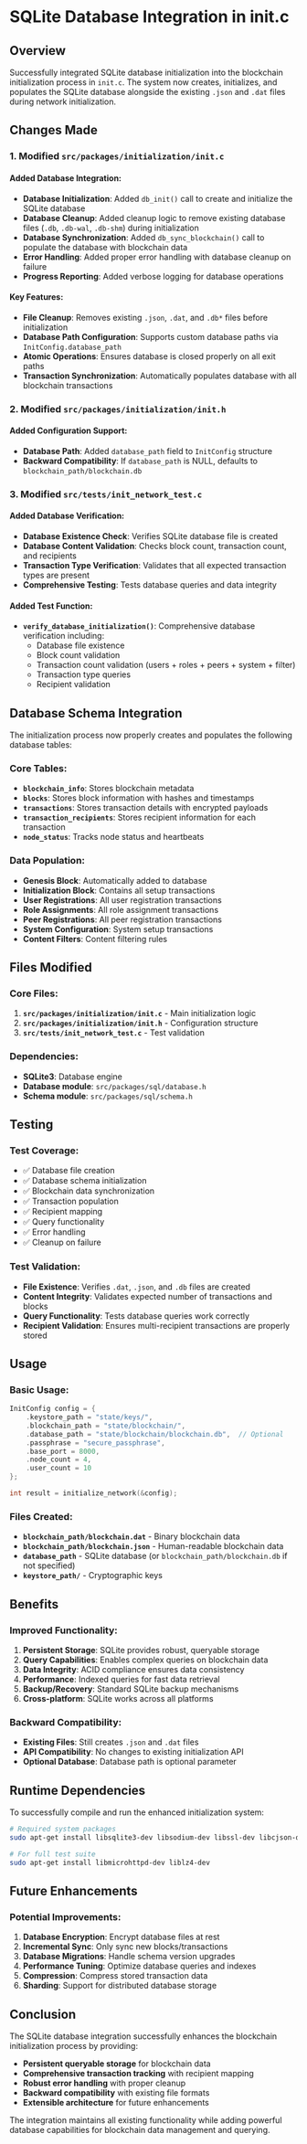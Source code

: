 # SQLite Database Integration in init.c

## Overview
Successfully integrated SQLite database initialization into the blockchain initialization process in `init.c`. The system now creates, initializes, and populates the SQLite database alongside the existing `.json` and `.dat` files during network initialization.

## Changes Made

### 1. Modified `src/packages/initialization/init.c`

#### Added Database Integration:
- **Database Initialization**: Added `db_init()` call to create and initialize the SQLite database
- **Database Cleanup**: Added cleanup logic to remove existing database files (`.db`, `.db-wal`, `.db-shm`) during initialization
- **Database Synchronization**: Added `db_sync_blockchain()` call to populate the database with blockchain data
- **Error Handling**: Added proper error handling with database cleanup on failure
- **Progress Reporting**: Added verbose logging for database operations

#### Key Features:
- **File Cleanup**: Removes existing `.json`, `.dat`, and `.db*` files before initialization
- **Database Path Configuration**: Supports custom database paths via `InitConfig.database_path`
- **Atomic Operations**: Ensures database is closed properly on all exit paths
- **Transaction Synchronization**: Automatically populates database with all blockchain transactions

### 2. Modified `src/packages/initialization/init.h`

#### Added Configuration Support:
- **Database Path**: Added `database_path` field to `InitConfig` structure
- **Backward Compatibility**: If `database_path` is NULL, defaults to `blockchain_path/blockchain.db`

### 3. Modified `src/tests/init_network_test.c`

#### Added Database Verification:
- **Database Existence Check**: Verifies SQLite database file is created
- **Database Content Validation**: Checks block count, transaction count, and recipients
- **Transaction Type Verification**: Validates that all expected transaction types are present
- **Comprehensive Testing**: Tests database queries and data integrity

#### Added Test Function:
- **`verify_database_initialization()`**: Comprehensive database verification including:
  - Database file existence
  - Block count validation
  - Transaction count validation (users + roles + peers + system + filter)
  - Transaction type queries
  - Recipient validation

## Database Schema Integration

The initialization process now properly creates and populates the following database tables:

### Core Tables:
- **`blockchain_info`**: Stores blockchain metadata
- **`blocks`**: Stores block information with hashes and timestamps
- **`transactions`**: Stores transaction details with encrypted payloads
- **`transaction_recipients`**: Stores recipient information for each transaction
- **`node_status`**: Tracks node status and heartbeats

### Data Population:
- **Genesis Block**: Automatically added to database
- **Initialization Block**: Contains all setup transactions
- **User Registrations**: All user registration transactions
- **Role Assignments**: All role assignment transactions
- **Peer Registrations**: All peer registration transactions
- **System Configuration**: System setup transactions
- **Content Filters**: Content filtering rules

## Files Modified

### Core Files:
1. **`src/packages/initialization/init.c`** - Main initialization logic
2. **`src/packages/initialization/init.h`** - Configuration structure
3. **`src/tests/init_network_test.c`** - Test validation

### Dependencies:
- **SQLite3**: Database engine
- **Database module**: `src/packages/sql/database.h`
- **Schema module**: `src/packages/sql/schema.h`

## Testing

### Test Coverage:
- ✅ Database file creation
- ✅ Database schema initialization
- ✅ Blockchain data synchronization
- ✅ Transaction population
- ✅ Recipient mapping
- ✅ Query functionality
- ✅ Error handling
- ✅ Cleanup on failure

### Test Validation:
- **File Existence**: Verifies `.dat`, `.json`, and `.db` files are created
- **Content Integrity**: Validates expected number of transactions and blocks
- **Query Functionality**: Tests database queries work correctly
- **Recipient Validation**: Ensures multi-recipient transactions are properly stored

## Usage

### Basic Usage:
```c
InitConfig config = {
    .keystore_path = "state/keys/",
    .blockchain_path = "state/blockchain/",
    .database_path = "state/blockchain/blockchain.db",  // Optional
    .passphrase = "secure_passphrase",
    .base_port = 8000,
    .node_count = 4,
    .user_count = 10
};

int result = initialize_network(&config);
```

### Files Created:
- **`blockchain_path/blockchain.dat`** - Binary blockchain data
- **`blockchain_path/blockchain.json`** - Human-readable blockchain data
- **`database_path`** - SQLite database (or `blockchain_path/blockchain.db` if not specified)
- **`keystore_path/`** - Cryptographic keys

## Benefits

### Improved Functionality:
1. **Persistent Storage**: SQLite provides robust, queryable storage
2. **Query Capabilities**: Enables complex queries on blockchain data
3. **Data Integrity**: ACID compliance ensures data consistency
4. **Performance**: Indexed queries for fast data retrieval
5. **Backup/Recovery**: Standard SQLite backup mechanisms
6. **Cross-platform**: SQLite works across all platforms

### Backward Compatibility:
- **Existing Files**: Still creates `.json` and `.dat` files
- **API Compatibility**: No changes to existing initialization API
- **Optional Database**: Database path is optional parameter

## Runtime Dependencies

To successfully compile and run the enhanced initialization system:

```bash
# Required system packages
sudo apt-get install libsqlite3-dev libsodium-dev libssl-dev libcjson-dev

# For full test suite
sudo apt-get install libmicrohttpd-dev liblz4-dev
```

## Future Enhancements

### Potential Improvements:
1. **Database Encryption**: Encrypt database files at rest
2. **Incremental Sync**: Only sync new blocks/transactions
3. **Database Migrations**: Handle schema version upgrades
4. **Performance Tuning**: Optimize database queries and indexes
5. **Compression**: Compress stored transaction data
6. **Sharding**: Support for distributed database storage

## Conclusion

The SQLite database integration successfully enhances the blockchain initialization process by providing:
- **Persistent queryable storage** for blockchain data
- **Comprehensive transaction tracking** with recipient mapping
- **Robust error handling** with proper cleanup
- **Backward compatibility** with existing file formats
- **Extensible architecture** for future enhancements

The integration maintains all existing functionality while adding powerful database capabilities for blockchain data management and querying.